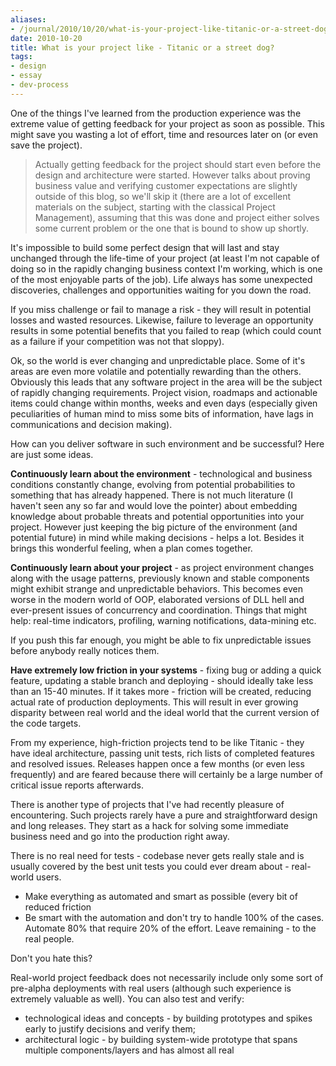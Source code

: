 ```yaml
---
aliases:
- /journal/2010/10/20/what-is-your-project-like-titanic-or-a-street-dog.html/index.html
date: 2010-10-20
title: What is your project like - Titanic or a street dog?
tags:
- design
- essay
- dev-process
---
```

<p>One of the things I've learned from the production experience was the extreme value of getting feedback for your project as soon as possible. This might save you wasting a lot of effort, time and resources later on (or even save the project).</p>

<blockquote>
  <p>Actually getting feedback for the project should start even before the design and architecture were started. However talks about proving business value and verifying customer expectations are slightly outside of this blog, so we'll skip it (there are a lot of excellent materials on the subject, starting with the classical Project Management), assuming that this was done and project either solves some current problem or the one that is bound to show up shortly. </p>
</blockquote>

<p>It's impossible to build some perfect design that will last and stay unchanged through the life-time of your project (at least I'm not capable of doing so in the rapidly changing business context I'm working, which is one of the most enjoyable parts of the job). Life always has some unexpected discoveries, challenges and opportunities waiting for you down the road.</p>

<p>If you miss challenge or fail to manage a risk - they will result in potential losses and wasted resources. Likewise, failure to leverage an opportunity results in some potential benefits that you failed to reap (which could count as a failure if your competition was not that sloppy).</p>

<p>Ok, so the world is ever changing and unpredictable place. Some of it's areas are even more volatile and potentially rewarding than the others. Obviously this leads that any software project in the area will be the subject of rapidly changing requirements. Project vision, roadmaps and actionable items could change within months, weeks and even days (especially given peculiarities of human mind to miss some bits of information, have lags in communications and decision making).</p>

<p>How can you deliver software in such environment and be successful? Here are just some ideas.</p>

<p><strong>Continuously learn about the environment</strong> - technological and business conditions constantly change, evolving from potential probabilities to something that has already happened. There is not much literature (I haven't seen any so far and would love the pointer) about embedding knowledge about probable threats and potential opportunities into your project. However just keeping the big picture of the environment (and potential future) in mind while making decisions - helps a lot. Besides it brings this wonderful feeling, when a plan comes together.</p>

<p><strong>Continuously learn about your project</strong> - as project environment changes along with the usage patterns, previously known and stable components might exhibit strange and unpredictable behaviors. This becomes even worse in the modern world of OOP, elaborated versions of DLL hell and ever-present issues of concurrency and coordination. Things that might help: real-time indicators, profiling, warning notifications, data-mining etc.</p>

<p>If you push this far enough, you might be able to fix unpredictable issues before anybody really notices them.</p>

<p><strong>Have extremely low friction in your systems</strong> - fixing bug or adding a quick feature, updating a stable branch and deploying - should ideally take less than an 15-40 minutes. If it takes more - friction will be created, reducing actual rate of production deployments. This will result in ever growing disparity between real world and the ideal world that the current version of the code targets.</p>

<p>From my experience, high-friction projects tend to be like Titanic - they have ideal architecture, passing unit tests, rich lists of completed features and resolved issues. Releases happen once a few months (or even less frequently) and are feared because there will certainly be  a large number of critical issue reports afterwards.</p>

<p>There is another type of projects that I've had recently pleasure of encountering. Such projects rarely have a pure and straightforward design and long releases. They start as a hack for solving some immediate business need and go into the production right away. </p>

<p>There is no real need for tests - codebase never gets really stale and is usually covered by the best unit tests you could ever dream about - real-world users.</p>

<ul>
<li>Make everything as automated and smart as possible (every bit of reduced friction</li>
<li>Be smart with the automation and don't try to handle 100% of the cases. Automate 80% that require 20% of the effort. Leave remaining - to the real people.</li>
</ul>

<p>Don't you hate this?</p>

<p>Real-world project feedback does not necessarily include only some sort of pre-alpha deployments with real users (although such experience is extremely valuable as well). You can also test and verify:</p>

<ul>
<li>technological ideas and concepts - by building prototypes and spikes early to justify decisions and verify them;</li>
<li>architectural logic - by building system-wide prototype that spans multiple components/layers and has almost all real</li>
</ul>

